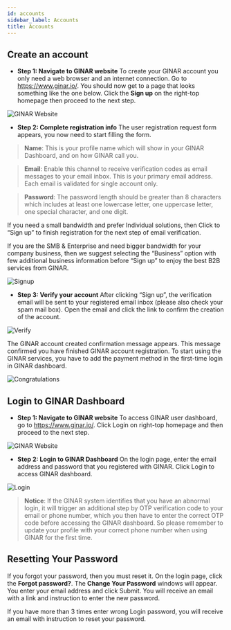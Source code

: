 ```yaml
---
id: accounts
sidebar_label: Accounts
title: Accounts
---
```


## Create an account

-	**Step 1: Navigate to GINAR website** To create your GINAR account you only need a web browser and an internet connection. Go to https://www.ginar.io/. You should now get to a page that looks something like the one below. Click the **Sign up** on the right-top homepage then proceed to the next step.

![GINAR Website](https://github.com/GINARTeam/docs/blob/master/docs/API-User-Dashboard/1.%20GINAR%20Website.png?raw=true)

-	**Step 2: Complete registration info** The user registration request form appears, you now need to start filling the form. 

> **Name**: This is your profile name which will show in your GINAR Dashboard, and on how GINAR call you.

> **Email**: Enable this channel to receive verification codes as email messages to your email inbox. This is your primary email address. Each email is validated for single account only.

> **Password**: The password length should be greater than 8 characters which includes at least one lowercase letter, one uppercase letter, one special character, and one digit.

If you need a small bandwidth and prefer Individual solutions, then Click to “Sign up” to finish registration for the next step of email verification. 

If you are the SMB & Enterprise and need bigger bandwidth for your company business, then we suggest selecting the “Business” option with few additional business information before “Sign up” to enjoy the best B2B services from GINAR.

![Signup](https://github.com/ginarteam/docs/blob/master/docs/API-User-Dashboard/2.Signup.png?raw=true)

-	**Step 3: Verify your account** After clicking “Sign up”, the verification email will be sent to your registered email inbox (please also check your spam mail box). Open the email and click the link to confirm the creation of the account.

![Verify](https://github.com/ginarteam/docs/blob/master/docs/API-User-Dashboard/3.Verify.png?raw=true)

The GINAR account created confirmation message appears. This message confirmed you have finished GINAR account registration. To start using the GINAR services, you have to add the payment method in the first-time login in GINAR dashboard.

![Congratulations](https://github.com/ginarteam/docs/blob/master/docs/API-User-Dashboard/4.Congrats.png?raw=true)

## Login to GINAR Dashboard

-	**Step 1: Navigate to GINAR website** To access GINAR user dashboard, go to https://www.ginar.io/. Click Login on right-top homepage and then proceed to the next step.

![GINAR Website](https://github.com/ginarteam/docs/blob/master/docs/API-User-Dashboard/1.GINAR%20Website.png?raw=true)

-	**Step 2: Login to GINAR Dashboard** On the login page, enter the email address and password that you registered with GINAR. Click Login to access GINAR dashboard.

![Login](https://github.com/GINARTeam/docs/blob/master/docs/API-User-Dashboard/5.%20Login.png?raw=true)

> **Notice**: If the GINAR system identifies that you have an abnormal login, it will trigger an additional step by OTP verification code to your email or phone number, which you then have to enter the correct OTP code before accessing the GINAR dashboard. So please remember to update your profile with your correct phone number when using GINAR for the first time.

## Resetting Your Password

If you forgot your password, then you must reset it. On the login page, click the **Forgot password?**. The **Change Your Password** windows will appear. You enter your email address and click Submit. You will receive an email with a link and instruction to enter the new password.

If you have more than 3 times enter wrong Login password, you will receive an email with instruction to reset your password.
